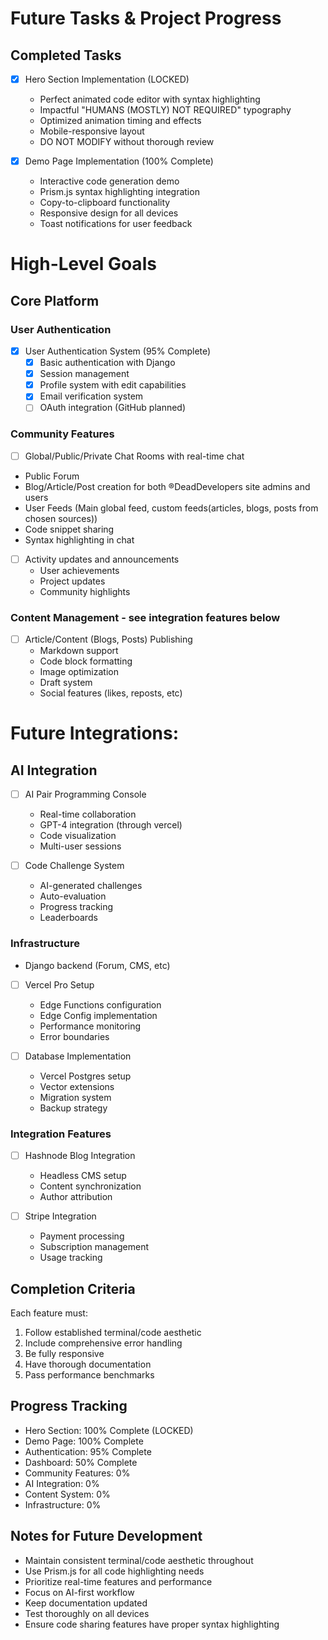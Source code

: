 # Future Tasks & Project Progress

## Completed Tasks

- [x] Hero Section Implementation (LOCKED)
  - Perfect animated code editor with syntax highlighting
  - Impactful "HUMANS (MOSTLY) NOT REQUIRED" typography
  - Optimized animation timing and effects
  - Mobile-responsive layout
  - DO NOT MODIFY without thorough review

- [x] Demo Page Implementation (100% Complete)
  - Interactive code generation demo
  - Prism.js syntax highlighting integration
  - Copy-to-clipboard functionality
  - Responsive design for all devices
  - Toast notifications for user feedback

# High-Level Goals

## Core Platform

### User Authentication

- [x] User Authentication System (95% Complete)
  - [x] Basic authentication with Django
  - [x] Session management
  - [x] Profile system with edit capabilities
  - [x] Email verification system
  - [ ] OAuth integration (GitHub planned)

### Community Features
  
- [ ] Global/Public/Private Chat Rooms with real-time chat
- Public Forum
- Blog/Article/Post creation for both ®DeadDevelopers site admins and users
- User Feeds (Main global feed, custom feeds(articles, blogs, posts from chosen sources))
- Code snippet sharing
- Syntax highlighting in chat

- [ ] Activity updates and announcements
  - User achievements
  - Project updates
  - Community highlights

### Content Management - see integration features below

- [ ] Article/Content (Blogs, Posts) Publishing
  - Markdown support
  - Code block formatting
  - Image optimization
  - Draft system
  - Social features (likes, reposts, etc)

# Future Integrations:

## AI Integration

- [ ] AI Pair Programming Console
  - Real-time collaboration
  - GPT-4 integration (through vercel)
  - Code visualization
  - Multi-user sessions

- [ ] Code Challenge System
  - AI-generated challenges
  - Auto-evaluation
  - Progress tracking
  - Leaderboards

### Infrastructure

- Django backend (Forum, CMS, etc)

- [ ] Vercel Pro Setup
  - Edge Functions configuration
  - Edge Config implementation
  - Performance monitoring
  - Error boundaries

- [ ] Database Implementation
  - Vercel Postgres setup
  - Vector extensions
  - Migration system
  - Backup strategy

### Integration Features

- [ ] Hashnode Blog Integration
  - Headless CMS setup
  - Content synchronization
  - Author attribution

- [ ] Stripe Integration
  - Payment processing
  - Subscription management
  - Usage tracking

## Completion Criteria

Each feature must:

1. Follow established terminal/code aesthetic
2. Include comprehensive error handling
3. Be fully responsive
4. Have thorough documentation
5. Pass performance benchmarks

## Progress Tracking

- Hero Section: 100% Complete (LOCKED)
- Demo Page: 100% Complete
- Authentication: 95% Complete
- Dashboard: 50% Complete
- Community Features: 0%
- AI Integration: 0%
- Content System: 0%
- Infrastructure: 0%

## Notes for Future Development

- Maintain consistent terminal/code aesthetic throughout
- Use Prism.js for all code highlighting needs
- Prioritize real-time features and performance
- Focus on AI-first workflow
- Keep documentation updated
- Test thoroughly on all devices
- Ensure code sharing features have proper syntax highlighting

